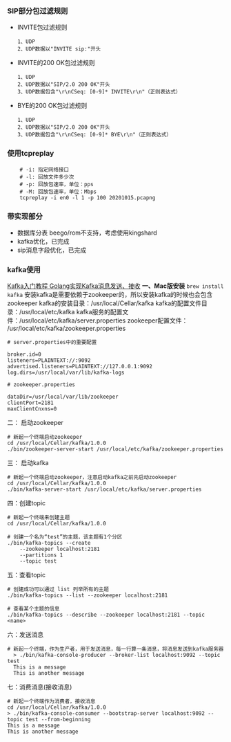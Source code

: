 ### SIP部分包过滤规则

* INVITE包过滤规则

  ```
  1、UDP
  2、UDP数据以"INVITE sip:"开头
  ```

* INVITE的200 OK包过滤规则
  ```
  1、UDP
  2、UDP数据以"SIP/2.0 200 OK"开头
  3、UDP数据包含"\r\nCSeq: [0-9]* INVITE\r\n"（正则表达式）
  ```

* BYE的200 OK包过滤规则
  ```
  1、UDP
  2、UDP数据以"SIP/2.0 200 OK"开头
  3、UDP数据包含"\r\nCSeq: [0-9]* BYE\r\n"（正则表达式）
  ```

### 使用tcpreplay
```shell
    # -i: 指定网络接口
    # -l: 回放文件多少次
    # -p: 回放包速率，单位：pps
    # -M: 回放包速率，单位：Mbps
    tcpreplay -i en0 -l 1 -p 100 20201015.pcapng
```

### 带实现部分
* 数据库分表 beego/rom不支持，考虑使用kingshard
* kafka优化，已完成
* sip消息字段优化，已完成

### kafka使用
[Kafka入门教程 Golang实现Kafka消息发送、接收](https://blog.csdn.net/tflasd1157/article/details/81985722)
**一、Mac版安装**
```brew install kafka```
安装kafka是需要依赖于zookeeper的，所以安装kafka的时候也会包含zookeeper
kafka的安装目录：/usr/local/Cellar/kafka
kafka的配置文件目录：/usr/local/etc/kafka
kafka服务的配置文件：/usr/local/etc/kafka/server.properties
zookeeper配置文件： /usr/local/etc/kafka/zookeeper.properties

```
# server.properties中的重要配置

broker.id=0
listeners=PLAINTEXT://:9092
advertised.listeners=PLAINTEXT://127.0.0.1:9092
log.dirs=/usr/local/var/lib/kafka-logs
```
```
# zookeeper.properties

dataDir=/usr/local/var/lib/zookeeper
clientPort=2181
maxClientCnxns=0
```

二： 启动zookeeper
```
# 新起一个终端启动zookeeper
cd /usr/local/Cellar/kafka/1.0.0
./bin/zookeeper-server-start /usr/local/etc/kafka/zookeeper.properties
```

三： 启动kafka
```
# 新起一个终端启动zookeeper，注意启动kafka之前先启动zookeeper
cd /usr/local/Cellar/kafka/1.0.0
./bin/kafka-server-start /usr/local/etc/kafka/server.properties
```

四：创建topic
```
# 新起一个终端来创建主题
cd /usr/local/Cellar/kafka/1.0.0

# 创建一个名为“test”的主题，该主题有1个分区
./bin/kafka-topics --create
    --zookeeper localhost:2181
    --partitions 1
    --topic test
```

五：查看topic
```
# 创建成功可以通过 list 列举所有的主题
./bin/kafka-topics --list --zookeeper localhost:2181

# 查看某个主题的信息
./bin/kafka-topics --describe --zookeeper localhost:2181 --topic <name>
```

六：发送消息
```
# 新起一个终端，作为生产者，用于发送消息，每一行算一条消息，将消息发送到kafka服务器
  > ./bin/kafka-console-producer --broker-list localhost:9092 --topic test
  This is a message
  This is another message
```

七：消费消息(接收消息)
```
# 新起一个终端作为消费者，接收消息
cd /usr/local/Cellar/kafka/1.0.0
> ./bin/kafka-console-consumer --bootstrap-server localhost:9092 --topic test --from-beginning
This is a message
This is another message
```